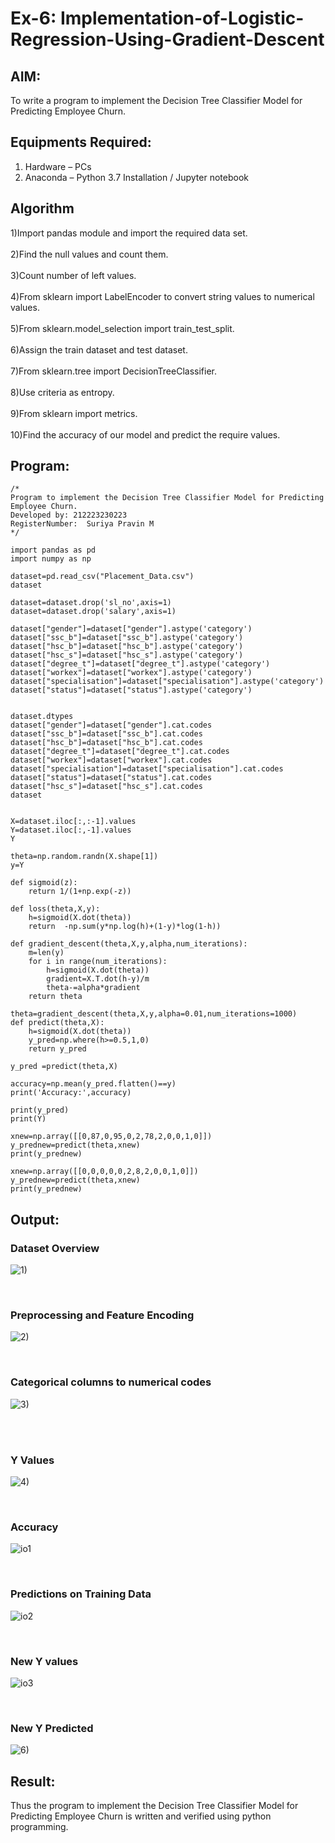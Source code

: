 # Ex-6: Implementation-of-Logistic-Regression-Using-Gradient-Descent
## AIM:
To write a program to implement the Decision Tree Classifier Model for Predicting Employee Churn.

## Equipments Required:
1. Hardware – PCs
2. Anaconda – Python 3.7 Installation / Jupyter notebook

## Algorithm
1)Import pandas module and import the required data set.<br>
<br>2)Find the null values and count them.<br>
<br>3)Count number of left values.<br>
<br>4)From sklearn import LabelEncoder to convert string values to numerical values.<br>
<br>5)From sklearn.model_selection import train_test_split.<br>
<br>6)Assign the train dataset and test dataset.<br>
<br>7)From sklearn.tree import DecisionTreeClassifier.<br>
<br>8)Use criteria as entropy.<br>
<br>9)From sklearn import metrics.<br>
<br>10)Find the accuracy of our model and predict the require values.<br>
## Program:
```
/*
Program to implement the Decision Tree Classifier Model for Predicting Employee Churn.
Developed by: 212223230223
RegisterNumber:  Suriya Pravin M
*/

import pandas as pd 
import numpy as np

dataset=pd.read_csv("Placement_Data.csv")
dataset

dataset=dataset.drop('sl_no',axis=1)
dataset=dataset.drop('salary',axis=1)

dataset["gender"]=dataset["gender"].astype('category')
dataset["ssc_b"]=dataset["ssc_b"].astype('category')
dataset["hsc_b"]=dataset["hsc_b"].astype('category')
dataset["hsc_s"]=dataset["hsc_s"].astype('category')
dataset["degree_t"]=dataset["degree_t"].astype('category')
dataset["workex"]=dataset["workex"].astype('category')
dataset["specialisation"]=dataset["specialisation"].astype('category')
dataset["status"]=dataset["status"].astype('category')


dataset.dtypes
dataset["gender"]=dataset["gender"].cat.codes
dataset["ssc_b"]=dataset["ssc_b"].cat.codes
dataset["hsc_b"]=dataset["hsc_b"].cat.codes
dataset["degree_t"]=dataset["degree_t"].cat.codes
dataset["workex"]=dataset["workex"].cat.codes
dataset["specialisation"]=dataset["specialisation"].cat.codes
dataset["status"]=dataset["status"].cat.codes
dataset["hsc_s"]=dataset["hsc_s"].cat.codes
dataset


X=dataset.iloc[:,:-1].values
Y=dataset.iloc[:,-1].values
Y

theta=np.random.randn(X.shape[1])
y=Y

def sigmoid(z):
    return 1/(1+np.exp(-z))

def loss(theta,X,y):
    h=sigmoid(X.dot(theta))
    return  -np.sum(y*np.log(h)+(1-y)*log(1-h))

def gradient_descent(theta,X,y,alpha,num_iterations):
    m=len(y)
    for i in range(num_iterations):
        h=sigmoid(X.dot(theta))
        gradient=X.T.dot(h-y)/m
        theta-=alpha*gradient
    return theta

theta=gradient_descent(theta,X,y,alpha=0.01,num_iterations=1000)
def predict(theta,X):
    h=sigmoid(X.dot(theta))
    y_pred=np.where(h>=0.5,1,0)
    return y_pred

y_pred =predict(theta,X)

accuracy=np.mean(y_pred.flatten()==y)
print('Accuracy:',accuracy)

print(y_pred)
print(Y)

xnew=np.array([[0,87,0,95,0,2,78,2,0,0,1,0]])
y_prednew=predict(theta,xnew)
print(y_prednew)

xnew=np.array([[0,0,0,0,0,2,8,2,0,0,1,0]])
y_prednew=predict(theta,xnew)
print(y_prednew)
```

## Output:<br>

### Dataset Overview
![1)](https://github.com/user-attachments/assets/648cdc1d-22b3-4c1a-ab19-76608cf44c11)

<br>

### Preprocessing and Feature Encoding
![2)](https://github.com/user-attachments/assets/7f3e860d-3d74-4bba-b298-3f0cc52e1a2b)


<br>

### Categorical columns to numerical codes
![3)](https://github.com/user-attachments/assets/4aa1793f-1575-4490-ae2a-4f1fceb120aa)


<br><br>
### Y Values
![4)](https://github.com/user-attachments/assets/e081df59-a4ad-4766-aba0-0f1109045a50)

<br>

### Accuracy
![io1](https://github.com/user-attachments/assets/06f96c5e-e5a9-4c1c-9839-c66f9acc9e8f)

<br>

### Predictions on Training Data
![io2](https://github.com/user-attachments/assets/c7a8d5ad-8683-40d3-a9ea-1125f2172979)

<br>

### New Y values
![io3](https://github.com/user-attachments/assets/89332d85-9fb2-4474-bfd6-99cdcc582c01)

<br>

### New Y Predicted
![6)](https://github.com/user-attachments/assets/0d3cc0d6-335f-4203-ba9c-c387c2b89668)



## Result:
Thus the program to implement the  Decision Tree Classifier Model for Predicting Employee Churn is written and verified using python programming.
